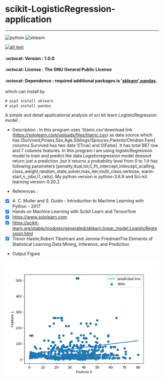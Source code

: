 # scikit-LogisticRegression-application
-----------

![python](https://img.shields.io/badge/python-3.6.9-blue)
![sklearn](https://img.shields.io/badge/scikit--learn-0.20.2-red)
<!-- Please don't remove this: Grab your social icons from https://github.com/carlsednaoui/gitsocial -->

<!-- display the social media buttons in your README -->

[![alt text][1.1]][1]



<!-- links to social media icons -->
<!-- no need to change these -->

<!-- icons with padding -->

[1.1]: http://i.imgur.com/tXSoThF.png (twitter icon with padding)


<!-- icons without padding -->

[1.2]: http://i.imgur.com/wWzX9uB.png (twitter icon without padding)



<!-- links to your social media accounts -->
<!-- update these accordingly -->

[1]: https://twitter.com/kar_bapon


<!-- Please don't remove this: Grab your social icons from https://github.com/carlsednaoui/gitsocial -->



#### :octocat: Version : 1.0.0
#### :octocat: License :  The GNU General Public License
#### :octocat: Dependence : required additional packages is '[sklearn](https://scikit-learn.org/stable/)',[pandas](https://pypi.org/project/pandas/).
which can install by
```
# pip3 install sklearn
# pip3 install pandas
```
A simple and detail applicational analysis of sci kit learn LogisticRegression model .
* Description : In this program uses 'titanic.csv'download link
              (https://sololearn.com/uploads/files/titanic.csv)
              as data source which has
              [Survived,Pclass,Sex,Age,Siblings/Spouces,Parents/Children
              Fare] columns.Survived has two data 1[True] and 0[False].
              It has total 887 row and 7 columns features.
              In this program I am using logisticRegression model
              to train and predict the data.Logisticregression model
              doesnot return just a prediction ,but it returns a probability
              level from 0 to 1.It has following parameters
              [penalty,dual,tol,C,fit_intercept,intercept_scalling,
              class_weight,random_state,solver,max_iter,multi_class,verbose,
              warm-start,n_jobs,l1_ratio].
              My python version is python-3.6.9 and
              Sci-kit learning version-0.20.2

* References : 
- [x] A. C. Muller and S. Guido - Introduction to Machine Learning with Python - 2017
- [x] Hands on Machine Learning with Scikit Learn and Tensorflow
- [x] https://www.sololearn.com
- [x] https://scikit-learn.org/stable/modules/generated/sklearn.linear_model.LogisticRegression.html
- [x] Trevor Hastie,Robert Tibshirani and Jerome FriedmanThe Elements of Statistical Learning Data Mining, Inference, and Prediction

* Output Figure

![Output Figure](https://github.com/baponkar/scikit-LogisticRegression-application/blob/master/logestic_regression_figure.png)
